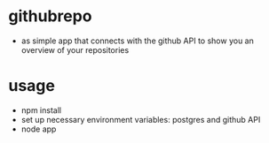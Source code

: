 # githubrepo
- as simple app that connects with the github API to show you an overview of your repositories

# usage
- npm install
- set up necessary environment variables: postgres and github API
- node app